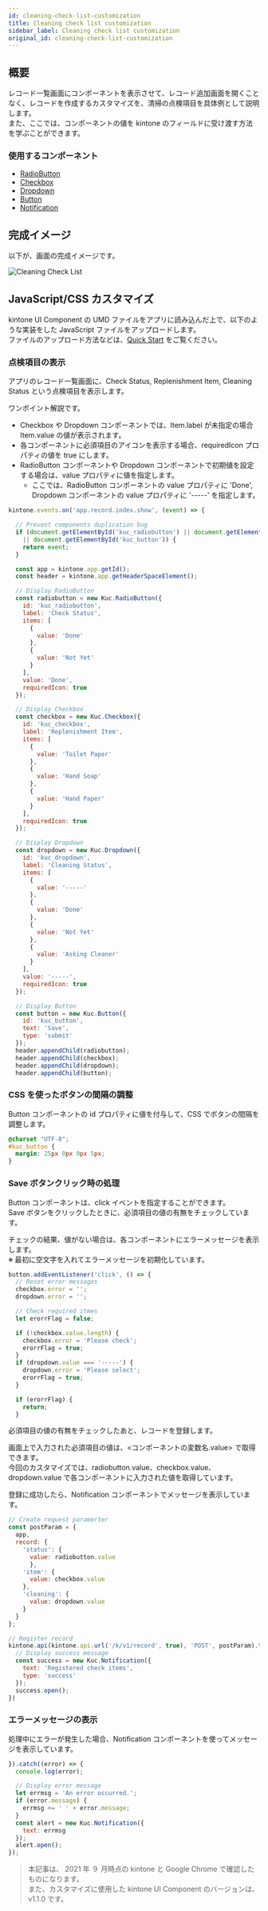 ```yaml
---
id: cleaning-check-list-customization
title: Cleaning check list customization
sidebar_label: Cleaning check list customization
original_id: cleaning-check-list-customization
---
```


## 概要

レコード一覧画面にコンポーネントを表示させて、レコード追加画面を開くことなく、レコードを作成するカスタマイズを、清掃の点検項目を具体例として説明します。<br/>
また、ここでは、コンポーネントの値を kintone のフィールドに受け渡す方法を学ぶことができます。

### 使用するコンポーネント
- [RadioButton](../components/desktop/radio-button.md)
- [Checkbox](../components/desktop/checkbox.md)
- [Dropdown](../components/desktop/dropdown.md)
- [Button](../components/desktop/button.md)
- [Notification](../components/desktop/notification.md)

## 完成イメージ

以下が、画面の完成イメージです。

![Cleaning Check List](assets/cleaning_check_list.png)

## JavaScript/CSS カスタマイズ

kintone UI Component の UMD ファイルをアプリに読み込んだ上で、以下のような実装をした JavaScript ファイルをアップロードします。<br/>
ファイルのアップロード方法などは、[Quick Start](../getting-started/quick-start.md) をご覧ください。

### 点検項目の表示

アプリのレコード一覧画面に、Check Status, Replenishment Item, Cleaning Status という点検項目を表示します。<br/>

ワンポイント解説です。
- Checkbox や Dropdown コンポーネントでは、Item.label が未指定の場合 Item.value の値が表示されます。
- 各コンポーネントに必須項目のアイコンを表示する場合、requiredIcon プロパティの値を true にします。
- RadioButton コンポーネントや Dropdown コンポーネントで初期値を設定する場合は、value プロパティに値を指定します。
  - ここでは、RadioButton コンポーネントの value プロパティに 'Done', Dropdown コンポーネントの value プロパティに '-----' を指定します。

```javascript
kintone.events.on('app.record.index.show', (event) => {

  // Prevent components duplication bug
  if (document.getElementById('kuc_radiobutton') || document.getElementById('kuc_checkbox') || document.getElementById('kuc_dropdown')
    || document.getElementById('kuc_button')) {
    return event;
  }

  const app = kintone.app.getId();
  const header = kintone.app.getHeaderSpaceElement();

  // Display RadioButton
  const radiobutton = new Kuc.RadioButton({
    id: 'kuc_radiobutton',
    label: 'Check Status',
    items: [
      {
        value: 'Done'
      },
      {
        value: 'Not Yet'
      }
    ],
    value: 'Done',
    requiredIcon: true
  });

  // Display Checkbox
  const checkbox = new Kuc.Checkbox({
    id: 'kuc_checkbox',
    label: 'Replenishment Item',
    items: [
      {
        value: 'Toilet Paper'
      },
      {
        value: 'Hand Soap'
      },
      {
        value: 'Hand Paper'
      }
    ],
    requiredIcon: true
  });

  // Display Dropdown
  const dropdown = new Kuc.Dropdown({
    id: 'kuc_dropdown',
    label: 'Cleaning Status',
    items: [
      {
        value: '-----'
      },
      {
        value: 'Done'
      },
      {
        value: 'Not Yet'
      },
      {
        value: 'Asking Cleaner'
      }
    ],
    value: '-----',
    requiredIcon: true
  });

  // Display Button
  const button = new Kuc.Button({
    id: 'kuc_button',
    text: 'Save',
    type: 'submit'
  });
  header.appendChild(radiobutton);
  header.appendChild(checkbox);
  header.appendChild(dropdown);
  header.appendChild(button);
```
### CSS を使ったボタンの間隔の調整

Button コンポーネントの id プロパティに値を付与して、CSS でボタンの間隔を調整します。

```css
@charset "UTF-8";
#kuc_button {
  margin: 25px 0px 0px 5px;
}
```

### Save ボタンクリック時の処理

Button コンポーネントは、click イベントを指定することができます。<br/>
Save ボタンをクリックしたときに、必須項目の値の有無をチェックしています。

チェックの結果、値がない場合は、各コンポーネントにエラーメッセージを表示します。<br/>
※ 最初に空文字を入れてエラーメッセージを初期化しています。


```javascript
button.addEventListener('click', () => {
  // Reset error messages
  checkbox.error = '';
  dropdown.error = '';

  // Check required itmes
  let erorrFlag = false;

  if (!checkbox.value.length) {
    checkbox.error = 'Please check';
    erorrFlag = true;
  }
  if (dropdown.value === '-----') {
    dropdown.error = 'Please select';
    erorrFlag = true;
  }

  if (erorrFlag) {
    return;
  }
```
必須項目の値の有無をチェックしたあと、レコードを登録します。<br/>

画面上で入力された必須項目の値は、<コンポーネントの変数名.value> で取得できます。<br/>
今回のカスタマイズでは、radiobutton.value、checkbox.value、dropdown.value で各コンポーネントに入力された値を取得しています。

登録に成功したら、Notification コンポーネントでメッセージを表示しています。


```javascript
// Create request paramerter
const postParam = {
  app,
  record: {
    'status': {
      value: radiobutton.value
      },
    'item': {
      value: checkbox.value
    },
    'cleaning': {
      value: dropdown.value
    }
  }
};

// Register record
kintone.api(kintone.api.url('/k/v1/record', true), 'POST', postParam).then((resp) => {
  // Display success message
  const success = new Kuc.Notification({
    text: 'Registered check items',
    type: 'success'
  });
  success.open();
})
```

### エラーメッセージの表示

処理中にエラーが発生した場合、Notification コンポーネントを使ってメッセージを表示しています。

```javascript
}).catch((error) => {
  console.log(error);

  // Display error message
  let errmsg = 'An error occurred.';
  if (error.message) {
    errmsg += ' ' + error.message;
  }
  const alert = new Kuc.Notification({
    text: errmsg
  });
  alert.open();
});
```

> 本記事は、 2021 年 ９ 月時点の kintone と Google Chrome で確認したものになります。<br/>
> また、カスタマイズに使用した kintone UI Component のバージョンは、v1.1.0 です。
